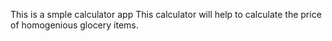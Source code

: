 This is a smple calculator app
This calculator will help to calculate the price of homogenious glocery items.
